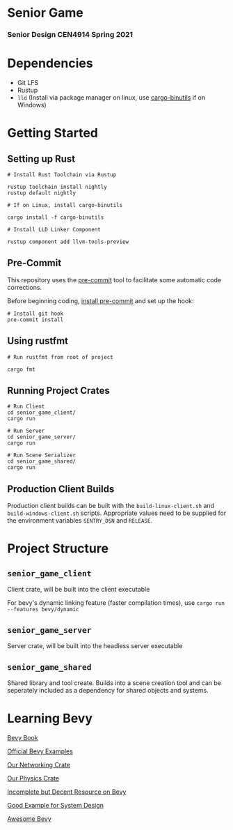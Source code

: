 # Senior Game
### Senior Design CEN4914 Spring 2021

# Dependencies

- Git LFS
- Rustup
- `lld` (Install via package manager on linux, use [cargo-binutils](https://github.com/rust-embedded/cargo-binutils) if on Windows)

# Getting Started

## Setting up Rust

```console
# Install Rust Toolchain via Rustup

rustup toolchain install nightly
rustup default nightly

# If on Linux, install cargo-binutils

cargo install -f cargo-binutils

# Install LLD Linker Component

rustup component add llvm-tools-preview

```

## Pre-Commit

This repository uses the [pre-commit](https://pre-commit.com/) tool to facilitate some automatic code corrections.

Before beginning coding, [install pre-commit](https://pre-commit.com/#install) and set up the hook:

```console
# Install git hook
pre-commit install
```

## Using rustfmt

```console
# Run rustfmt from root of project

cargo fmt
```

## Running Project Crates

```console
# Run Client
cd senior_game_client/
cargo run

# Run Server
cd senior_game_server/
cargo run

# Run Scene Serializer
cd senior_game_shared/
cargo run
```

## Production Client Builds

Production client builds can be built with the `build-linux-client.sh` and `build-windows-client.sh` scripts. Appropriate values need to be supplied for the environment variables `SENTRY_DSN` and `RELEASE`.

# Project Structure

## `senior_game_client`
Client crate, will be built into the client executable

For bevy's dynamic linking feature (faster compilation times), use `cargo run --features bevy/dynamic`

## `senior_game_server`
Server crate, will be built into the headless server executable

## `senior_game_shared`
Shared library and tool create. Builds into a scene creation tool and can be seperately included as a dependency for shared objects and systems.

# Learning Bevy

[Bevy Book](https://bevyengine.org/learn/book/introduction/)

[Official Bevy Examples](https://github.com/bevyengine/bevy/tree/v0.4.0/examples)

[Our Networking Crate](https://github.com/ncallaway/bevy_prototype_networking_laminar)

[Our Physics Crate](https://github.com/dimforge/bevy_rapier)

[Incomplete but Decent Resource on Bevy](https://alice-i-cecile.github.io/understanding-bevy/introduction.html)

[Good Example for System Design](https://github.com/Tezza48/Bevy-WoW)

[Awesome Bevy](https://github.com/bevyengine/awesome-bevy)
